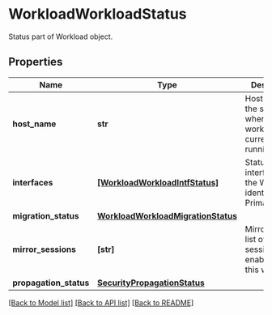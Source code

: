 # WorkloadWorkloadStatus

Status part of Workload object.
## Properties
Name | Type | Description | Notes
------------ | ------------- | ------------- | -------------
**host_name** | **str** | Hostname of the server where the workload is currently running. | [optional] 
**interfaces** | [**[WorkloadWorkloadIntfStatus]**](WorkloadWorkloadIntfStatus.md) | Status of all interfaces in the Workload identified by Primary MAC. | [optional] 
**migration_status** | [**WorkloadWorkloadMigrationStatus**](WorkloadWorkloadMigrationStatus.md) |  | [optional] 
**mirror_sessions** | **[str]** | MirrorSessions list of mirror sessions enabled on this workload. | [optional] 
**propagation_status** | [**SecurityPropagationStatus**](SecurityPropagationStatus.md) |  | [optional] 

[[Back to Model list]](../README.md#documentation-for-models) [[Back to API list]](../README.md#documentation-for-api-endpoints) [[Back to README]](../README.md)


